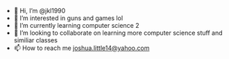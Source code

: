 - 👋 Hi, I’m @jkl1990
- 👀 I’m interested in guns and games lol
- 🌱 I’m currently learning computer science 2
- 💞️ I’m looking to collaborate on learning more computer science stuff and similiar classes
- 📫 How to reach me joshua.little14@yahoo.com

<!---
jkl1990/jkl1990 is a ✨ special ✨ repository because its `README.md` (this file) appears on your GitHub profile.
You can click the Preview link to take a look at your changes.
--->
